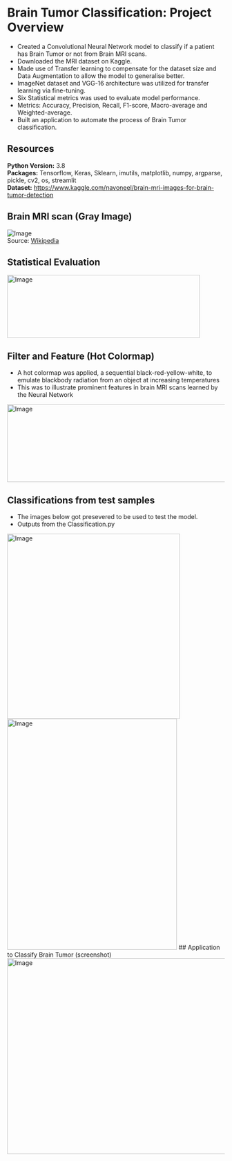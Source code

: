 # Brain Tumor Classification: Project Overview 
- Created a Convolutional Neural Network model to classify if a patient has Brain Tumor or not from Brain MRI scans. 
- Downloaded the MRI dataset on Kaggle.
- Made use of Transfer learning to compensate for the dataset size and Data Augmentation to allow the model to generalise better. 
- ImageNet dataset and VGG-16 architecture was utilized for transfer learning via fine-tuning.
- Six Statistical metrics was used to evaluate model performance.
- Metrics: Accuracy, Precision, Recall, F1-score, Macro-average and Weighted-average. 
- Built an application to automate the process of Brain Tumor classification. 

## Resources
**Python Version:** 3.8 <br>
**Packages:** Tensorflow, Keras, Sklearn, imutils, matplotlib, numpy, argparse, pickle, cv2, os, streamlit <br>
**Dataset:** https://www.kaggle.com/navoneel/brain-mri-images-for-brain-tumor-detection <br>

## Brain MRI scan (Gray Image)
![Image](https://github.com/user-attachments/assets/96041b8d-e692-4a1e-9cff-381a53f5791f) <br>
Source: [Wikipedia](https://en.wikipedia.org/wiki/Brain_tumor)

## Statistical Evaluation 
<img width="446" height="146" alt="Image" src="https://github.com/user-attachments/assets/a4ab6dc3-9cbe-43c5-94a7-d9796e79206c" />

## Filter and Feature (Hot Colormap)
- A hot colormap was applied, a sequential black-red-yellow-white, to emulate blackbody radiation from an object at increasing temperatures
- This was to illustrate prominent features in brain MRI scans learned by the Neural Network
<img width="575" height="180" alt="Image" src="https://github.com/user-attachments/assets/b2201594-ee85-4e3a-99f7-be616846ebec" />


## Classifications from test samples
- The images below got presevered to be used to test the model. <br>
- Outputs from the Classification.py <br> 
<img width="400" height="429" alt="Image" src="https://github.com/user-attachments/assets/4da35ba6-2025-48b6-9389-fcaa81277ae2" />
<img width="393" height="535" alt="Image" src="https://github.com/user-attachments/assets/06431cf1-fe5a-467e-84cd-4acfb14bf930" />
## Application to Classify Brain Tumor (screenshot)
<img width="738" height="454" alt="Image" src="https://github.com/user-attachments/assets/e967b2b3-f73d-4501-8538-302e19161a63" />


